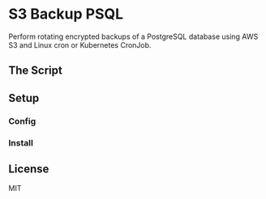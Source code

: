 # S3 Backup PSQL

Perform rotating encrypted backups of a PostgreSQL database using AWS S3 and Linux cron or Kubernetes CronJob. 

## The Script

## Setup

### Config

### Install

## License

MIT
